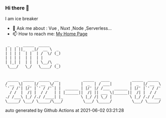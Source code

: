 ### Hi there 👋

I am ice breaker

- 💬 Ask me about : Vue , Nuxt ,Node ,Serverless...
- 📫 How to reach me: [My Home Page](https://icebreaker.top/)

```
 _   _  _____  _____     
| | | ||_   _|/  __ \  _ 
| | | |  | |  | /  \/ (_)
| | | |  | |  | |        
| |_| |  | |  | \__/\  _ 
 \___/   \_/   \____/ (_)
                         
                         
 _____  _____  _____  __           _____   ____          _____  _____ 
/ __  \|  _  |/ __  \/  |         |  _  | / ___|        |  _  |/ __  \
`' / /'| |/' |`' / /'`| |  ______ | |/' |/ /___  ______ | |/' |`' / /'
  / /  |  /| |  / /   | | |______||  /| || ___ \|______||  /| |  / /  
./ /___\ |_/ /./ /____| |_        \ |_/ /| \_/ |        \ |_/ /./ /___
\_____/ \___/ \_____/\___/         \___/ \_____/         \___/ \_____/
```

auto generated by Github Actions at 2021-06-02 03:21:28
